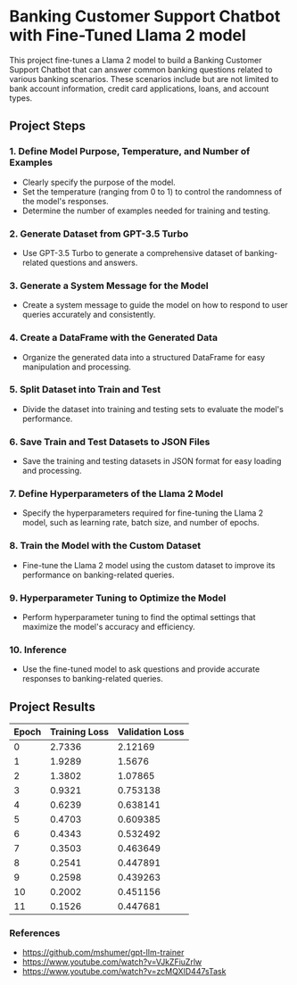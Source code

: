 # Banking Customer Support Chatbot with Fine-Tuned Llama 2 model

This project fine-tunes a Llama 2 model to build a Banking Customer Support Chatbot that can answer common banking questions related to various banking scenarios. These scenarios include but are not limited to bank account information, credit card applications, loans, and account types.

## Project Steps

### 1. Define Model Purpose, Temperature, and Number of Examples
   - Clearly specify the purpose of the model.
   - Set the temperature (ranging from 0 to 1) to control the randomness of the model's responses.
   - Determine the number of examples needed for training and testing.

### 2. Generate Dataset from GPT-3.5 Turbo
   - Use GPT-3.5 Turbo to generate a comprehensive dataset of banking-related questions and answers.

### 3. Generate a System Message for the Model
   - Create a system message to guide the model on how to respond to user queries accurately and consistently.

### 4. Create a DataFrame with the Generated Data
   - Organize the generated data into a structured DataFrame for easy manipulation and processing.

### 5. Split Dataset into Train and Test
   - Divide the dataset into training and testing sets to evaluate the model's performance.

### 6. Save Train and Test Datasets to JSON Files
   - Save the training and testing datasets in JSON format for easy loading and processing.

### 7. Define Hyperparameters of the Llama 2 Model
   - Specify the hyperparameters required for fine-tuning the Llama 2 model, such as learning rate, batch size, and number of epochs.

### 8. Train the Model with the Custom Dataset
   - Fine-tune the Llama 2 model using the custom dataset to improve its performance on banking-related queries.

### 9. Hyperparameter Tuning to Optimize the Model
   - Perform hyperparameter tuning to find the optimal settings that maximize the model's accuracy and efficiency.

### 10. Inference
   - Use the fine-tuned model to ask questions and provide accurate responses to banking-related queries.

## Project Results

| Epoch | Training Loss | Validation Loss |
|-------|---------------|-----------------|
|   0   |      2.7336   |      2.12169    |
|   1   |      1.9289   |      1.5676     |
|   2   |      1.3802   |      1.07865    |
|   3   |      0.9321   |      0.753138   |
|   4   |      0.6239   |      0.638141   |
|   5   |      0.4703   |      0.609385   |
|   6   |      0.4343   |      0.532492   |
|   7   |      0.3503   |      0.463649   |
|   8   |      0.2541   |      0.447891   |
|   9   |      0.2598   |      0.439263   |
|  10   |      0.2002   |      0.451156   |
|  11   |      0.1526   |      0.447681   |

### References
- https://github.com/mshumer/gpt-llm-trainer
- https://www.youtube.com/watch?v=VJkZFiuZrlw
- https://www.youtube.com/watch?v=zcMQXID447sTask
  
